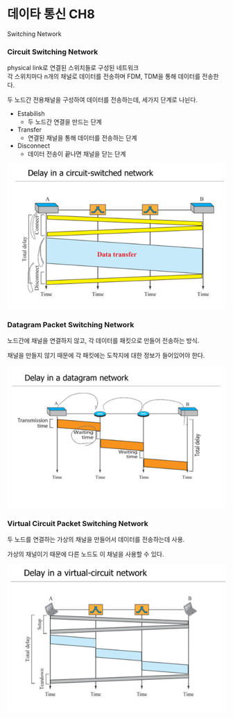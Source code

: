 # 데이타 통신 CH8  
Switching Network  

### Circuit Switching Network  
physical link로 연결된 스위치들로 구성된 네트워크  
각 스위치마다 n개의 채널로 데이터를 전송하며 FDM, TDM을 통해 데이터를 전송한다.  

두 노드간 전용채널을 구성하여 데이터를 전송하는데, 세가지 단계로 나뉜다.  
- Estabilish
    - 두 노드간 연결을 만드는 단계  
- Transfer 
    - 연결된 채널을 통해 데이터를 전송하는 단계  
- Disconnect  
    - 데이터 전송이 끝나면 채널을 닫는 단계  

![circuitswitch](./image/circuitswitch.PNG)

### Datagram Packet Switching Network  
노드간에 채널을 연결하지 않고, 각 데이터를 패킷으로 만들어 전송하는 방식.  

채널을 만들지 않기 때문에 각 패킷에는 도착지에 대한 정보가 들어있어야 한다.  

![datagram](./image/datagram.PNG)  

### Virtual Circuit Packet Switching Network  
두 노드를 연결하는 가상의 채널을 만들어서 데이터를 전송하는데 사용.  

가상의 채널이기 때문에 다른 노드도 이 채널을 사용할 수 있다.  

![virtualcircuit](./image/virtualcircuit.PNG)  
